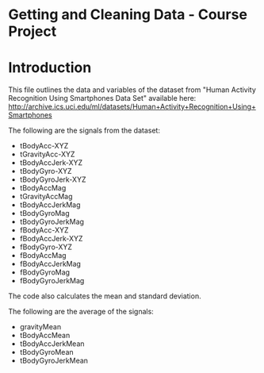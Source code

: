 Getting and Cleaning Data - Course Project
===========================================

Introduction
============
This file outlines the data and variables of the dataset from "Human Activity Recognition Using Smartphones Data Set" available here: http://archive.ics.uci.edu/ml/datasets/Human+Activity+Recognition+Using+Smartphones

The following are the signals from the dataset:
- tBodyAcc-XYZ
- tGravityAcc-XYZ
- tBodyAccJerk-XYZ
- tBodyGyro-XYZ
- tBodyGyroJerk-XYZ
- tBodyAccMag
- tGravityAccMag
- tBodyAccJerkMag
- tBodyGyroMag
- tBodyGyroJerkMag
- fBodyAcc-XYZ
- fBodyAccJerk-XYZ
- fBodyGyro-XYZ
- fBodyAccMag
- fBodyAccJerkMag
- fBodyGyroMag
- fBodyGyroJerkMag

The code also calculates the mean and standard deviation.

The following are the average of the signals:
- gravityMean
- tBodyAccMean
- tBodyAccJerkMean
- tBodyGyroMean
- tBodyGyroJerkMean